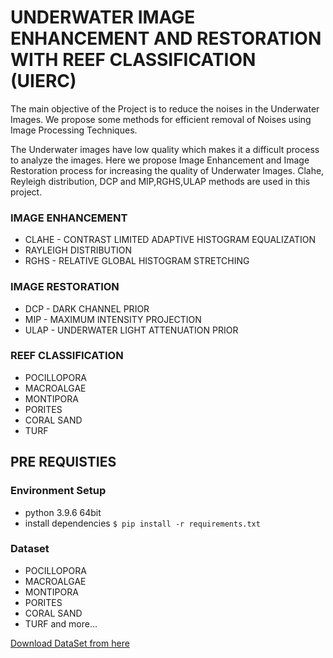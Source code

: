 # UNDERWATER IMAGE ENHANCEMENT AND RESTORATION WITH REEF CLASSIFICATION (UIERC)

  The main objective of the Project is to reduce the noises in the Underwater Images.
We propose some methods for efficient removal of Noises using Image Processing Techniques.
  
  The Underwater images have low quality which makes it a difficult process to analyze
the images. Here we propose Image Enhancement and Image Restoration process for
increasing the quality of Underwater Images. Clahe, Reyleigh distribution, DCP and
MIP,RGHS,ULAP methods are used in this project.

### IMAGE ENHANCEMENT

- CLAHE - CONTRAST LIMITED ADAPTIVE HISTOGRAM EQUALIZATION
- RAYLEIGH DISTRIBUTION
- RGHS - RELATIVE GLOBAL HISTOGRAM STRETCHING

### IMAGE RESTORATION

- DCP - DARK CHANNEL PRIOR
- MIP - MAXIMUM INTENSITY PROJECTION
- ULAP - UNDERWATER LIGHT ATTENUATION PRIOR

### REEF CLASSIFICATION

- POCILLOPORA
- MACROALGAE
- MONTIPORA
- PORITES
- CORAL SAND
- TURF


## PRE REQUISTIES

### Environment Setup

- python 3.9.6 64bit
- install dependencies `$ pip install -r requirements.txt`

### Dataset

- POCILLOPORA
- MACROALGAE
- MONTIPORA
- PORITES
- CORAL SAND
- TURF and more...

[Download DataSet from here](http://vision.ucsd.edu/~beijbom/moorea_labeled_corals/patches/)
